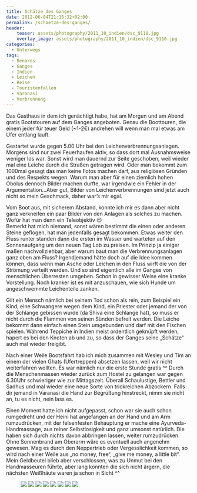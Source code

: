 ```yaml
---
title: Schätze des Ganges
date: 2012-06-04T21:16:32+02:00
permalink: /schaetze-des-ganges/
header:
    teaser: assets/photography/2011_10_indien/dsc_9110.jpg
    overlay_image: assets/photography/2011_10_indien/dsc_9110.jpg
categories:
  - Unterwegs
tags:
  - Benares
  - Ganges
  - Indien
  - Leichen
  - Reise
  - Touristenfallen
  - Varanasi
  - Verbrennung
---
```

Das Gasthaus in dem ich genächtigt habe, hat am Morgen und am Abend gratis Bootstouren auf dem Ganges angeboten. 
Genau die Boottouren, die einem jeder für teuer Geld (~1-2€) andrehen will wenn man mal etwas am Ufer entlang lauft.

Gestartet wurde gegen 5.00 Uhr bei den Leichenverbrennungsanlagen. Morgens sind nur zwei Feuerhaufen aktiv, 
so dass dort mal Ausnahmsweise weniger los war. Sonst wird man dauernd zur Seite geschoben, 
weil wieder mal eine Leiche durch die Straßen getragen wird. Oder man bekommt zum 1000mal gesagt das man keine Fotos machen darf, 
aus religiösen Gründen und des Respekts wegen. Warum man aber für einen ziemlich hohen Obolus dennoch Bilder machen durfte, 
war irgendwie ein Fehler in der Argumentation…Aber gut, Bilder von Leichenverbrennungen sind jetzt auch nicht so mein Geschmack, 
daher war’s mir egal.

Vom Boot aus, mit sicherem Abstand, konnte ich mir es dann aber nicht ganz verkneifen ein paar Bilder von den Anlagen als solches zu machen. 
Wofür hat man denn ein Teleobjektiv 😉  
Bemerkt hat mich niemand, sonst wären bestimmt die einen oder anderen Steine geflogen, hat man jedenfalls gesagt bekommen. 
Etwas weiter den Fluss runter standen dann die ersten im Wasser und warteten auf den Sonnenaufgang um den neuen Tag Lob zu preisen. 
Im Prinzip ja einiger maßen nachvollziehbar, aber warum baut man die Verbrennungsanlagen ganz oben am Fluss? 
Irgendjemand hätte doch auf die Idee kommen können, dass wenn man Asche oder Leichen in den Fluss wirft die von der Strömung verteilt werden. 
Und so sind eigentlich alle im Ganges von menschlichen Überresten umgeben. Schon in gewisser Weise eine kranke Vorstellung. 
Noch kranker ist es mit anzuschauen, wie sich Hunde um angeschwemmte Leichenteile zanken.

Gilt ein Mensch nämlich bei seinem Tod schon als rein, zum Beispiel ein Kind, eine Schwangere wegen dem Kind, 
ein Priester oder jemand der von der Schlange gebissen wurde (da Shiva eine Schlange hat), so muss er nicht durch die Flammen von seinen Sünden befreit werden. Die Leiche bekommt dann einfach einen Stein umgebunden und darf mit den Fischen spielen. Während Teppiche in Indien meist ordentlich geknüpft werden, hapert es bei den Knoten ab und zu, so dass der Ganges seine „Schätze“ auch mal wieder freigibt.

Nach einer Weile Bootsfahrt hab ich mich zusammen mit Wesley und Tim an einem der vielen Ghats (Ufertreppen) absetzen lassen, 
weil wir nicht weiterfahren wollten. Es war nämlich nur die erste Stunde gratis ^^ Durch die Menschenmassen wieder zurück zum Hostel zu gelangen war gegen 6.30Uhr schwieriger wie zur Mittagszeit. Überall Schaulustige, Bettler und Sadhus und mal wieder eine neue Sorte von trickreichen Abzockern. Falls dir jemand in Varanasi die Hand zur Begrüßung hinstreckt, nimm sie nicht an, tu es nicht, nein lass es.

Einen Moment hatte ich nicht aufgepasst, schon war sie auch schon rumgedreht und der Heini hat angefangen an der Hand und am Arm rumzudrücken, 
mit der felsenfesten Behauptung er mache eine Ayurveda-Handmassage, aus reiner Selbstlosigkeit und ganz umsonst natürlich. 
Die haben sich durch nichts davon abbringen lassen, weiter rumzudrücken. Ohne Sonnenbrand am Oberarm wäre es eventuell auch angenehm gewesen.
 Mag es durch den Neppertrieb oder Vergesslichkeit kommen, so wird nach einer Weile aus „no money, free“, „give me money, a little bit“. 
 Mein Geldbeutel blieb aber verschlossen, was zu Unmut bei den Handmasseuren führte, aber lang konnten die sich nicht ärgern, 
 die nächsten Weißhäute waren ja schon in Sicht ^^

<figure class="half"> 
    <a href="/assets/photography/2011_10_indien/dsc_8924.jpg"><img src="/assets/photography/2011_10_indien/dsc_8924.jpg"></a>
    <a href="/assets/photography/2011_10_indien/dsc_9166.jpg"><img src="/assets/photography/2011_10_indien/dsc_9166.jpg"></a>
    <a href="/assets/photography/2011_10_indien/dsc_9169.jpg"><img src="/assets/photography/2011_10_indien/dsc_9169.jpg"></a>
    <a href="/assets/photography/2011_10_indien/dsc_9137.jpg"><img src="/assets/photography/2011_10_indien/dsc_9137.jpg"></a>
    <a href="/assets/photography/2011_10_indien/dsc_9144.jpg"><img src="/assets/photography/2011_10_indien/dsc_9144.jpg"></a>
    <a href="/assets/photography/2011_10_indien/dsc_9153.jpg"><img src="/assets/photography/2011_10_indien/dsc_9153.jpg"></a>
    <a href="/assets/photography/2011_10_indien/dsc_9164.jpg"><img src="/assets/photography/2011_10_indien/dsc_9164.jpg"></a>
    <a href="/assets/photography/2011_10_indien/dsc_9110.jpg"><img src="/assets/photography/2011_10_indien/dsc_9110.jpg"></a>  
</figure>
